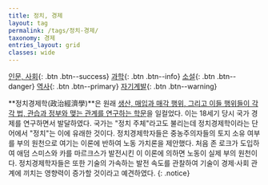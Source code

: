 ```yaml
---
title: 정치, 경제
layout: tag
permalink: /tags/정치-경제/
taxonomy: 경제
entries_layout: grid
classes: wide
---
```

[인문, 사회](/tags/과학/){: .btn .btn--success} [과학](/tags/과학/){: .btn .btn--info} [소설](/tags/소설/){: .btn .btn--danger} [역사](/tags/역사/){: .btn .btn--primary} [자기계발](/tags/자기계발/){: .btn .btn--warning}

**정치경제학(政治經濟學)**은 원래 [생산, 매입과 매각 행위, 그리고 이들 행위들이 각각 법, 관습과 정부와 맺는 관계를 연구하는 학문](#)을 일컬었다. 이는 18세기 당시 국가 경제를 연구하면서 발달하였다. 국가는 "정치 주체"라고도 불리는데 정치경제학이라는 단어에서 "정치"는 이에 유래한 것이다. 정치경제학자들은 중농주의자들의 토지 소유 여부를 부의 원천으로 여기는 이론에 반하여 노동 가치론을 제안했다. 처음 존 로크가 도입하여 애덤 스미스와 카를 마르크스가 발전시킨 이 이론에 의하면 노동이 실제 부의 원천이다. 정치경제학자들은 또한 기술의 가속하는 발전 속도를 관찰하여 기술이 경제·사회 관계에 끼치는 영향력이 증가할 것이라고 예견하였다.
{: .notice}